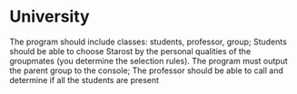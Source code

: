 # University
The program should include classes: students, professor, group; 
Students should be able to choose Starost by the personal qualities of the groupmates (you determine the selection rules). 
The program must output the parent group to the console; 
The professor should be able to call and determine if all the students are present
